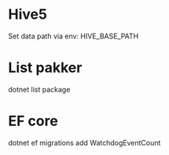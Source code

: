# Hive5
Set data path via env: HIVE_BASE_PATH


# List pakker
dotnet list package

# EF core
dotnet ef migrations add WatchdogEventCount

